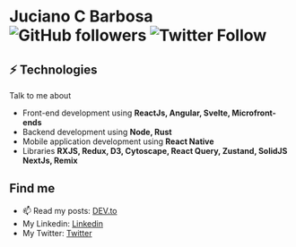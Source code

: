 # Juciano C Barbosa ![GitHub followers](https://img.shields.io/github/followers/jucian0?style=social) ![Twitter Follow](https://img.shields.io/twitter/follow/juciano_barbosa?label=Juciano&style=social)

## ⚡ Technologies
Talk to me about
- Front-end development using **ReactJs, Angular, Svelte, Microfront-ends**
- Backend development using **Node, Rust**
- Mobile application development using **React Native**
- Libraries **RXJS, Redux, D3, Cytoscape, React Query, Zustand, SolidJS NextJs, Remix**

## Find me
- 📫 Read my posts: [DEV.to](https://dev.to/jucian0)
- My Linkedin: [Linkedin](https://www.linkedin.com/in/juciano-c-barbosa/)
- My Twitter: [Twitter](https://twitter.com/juciano_barbosa)
